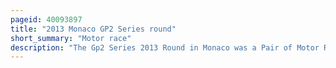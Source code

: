 ```yaml
---
pageid: 40093897
title: "2013 Monaco GP2 Series round"
short_summary: "Motor race"
description: "The Gp2 Series 2013 Round in Monaco was a Pair of Motor Races held as Part of the gp2 Series on may 24 and 25 2013 in monaco Circuit de monaco monte Carlo. It was the fourth Round of the Gp2 Series 2013 and was run as a Support to the 2013 Monaco grand Prix. The first Race, a 42-lap Feature Event, was won by russian Time Driver Sam Bird who started from third Position. Kevin Ceccon finished Second for the Trident racing Team and arden international Driver Mitch Evans took third. Stefano Coletti of the Rapax Team won the shorter 30-lap Sprint Race from Mp Motorsport's adrian Quaife-Hobbs in second and Evans third."
---
```

